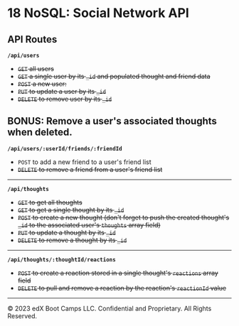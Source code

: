 # 18 NoSQL: Social Network API

## API Routes
**`/api/users`**
* ~~`GET` all users~~
* ~~`GET` a single user by its `_id` and populated thought and friend data~~
* ~~`POST` a new user:~~
* ~~`PUT` to update a user by its `_id`~~
* ~~`DELETE` to remove user by its `_id`~~

**BONUS**: Remove a user's associated thoughts when deleted.
---
**`/api/users/:userId/friends/:friendId`**
* `POST` to add a new friend to a user's friend list
* ~~`DELETE` to remove a friend from a user's friend list~~

---

**`/api/thoughts`**
* ~~`GET` to get all thoughts~~
* ~~`GET` to get a single thought by its `_id`~~
* ~~`POST` to create a new thought (don't forget to push the created thought's `_id` to the associated user's `thoughts` array field)~~
* ~~`PUT` to update a thought by its `_id`~~
* ~~`DELETE` to remove a thought by its `_id`~~

---

**`/api/thoughts/:thoughtId/reactions`**
* ~~`POST` to create a reaction stored in a single thought's `reactions` array field~~
* ~~`DELETE` to pull and remove a reaction by the reaction's `reactionId` value~~

---
© 2023 edX Boot Camps LLC. Confidential and Proprietary. All Rights Reserved.